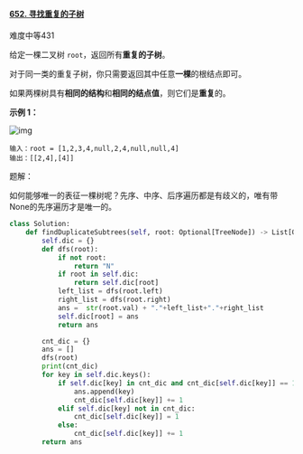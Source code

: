 #### [652. 寻找重复的子树](https://leetcode.cn/problems/find-duplicate-subtrees/)

难度中等431

给定一棵二叉树 `root`，返回所有**重复的子树**。

对于同一类的重复子树，你只需要返回其中任意**一棵**的根结点即可。

如果两棵树具有**相同的结构**和**相同的结点值**，则它们是**重复**的。

 

**示例 1：**

![img](https://assets.leetcode.com/uploads/2020/08/16/e1.jpg)

```
输入：root = [1,2,3,4,null,2,4,null,null,4]
输出：[[2,4],[4]]
```



题解：

如何能够唯一的表征一棵树呢？先序、中序、后序遍历都是有歧义的，唯有带None的先序遍历才是唯一的。

```python
class Solution:
    def findDuplicateSubtrees(self, root: Optional[TreeNode]) -> List[Optional[TreeNode]]:
        self.dic = {}
        def dfs(root):
            if not root:
                return "N"
            if root in self.dic:
                return self.dic[root]
            left_list = dfs(root.left)
            right_list = dfs(root.right)
            ans =  str(root.val) + "."+left_list+"."+right_list
            self.dic[root] = ans
            return ans

        cnt_dic = {}
        ans = []
        dfs(root)
        print(cnt_dic)
        for key in self.dic.keys():
            if self.dic[key] in cnt_dic and cnt_dic[self.dic[key]] == 1:
                ans.append(key)
                cnt_dic[self.dic[key]] += 1
            elif self.dic[key] not in cnt_dic:
                cnt_dic[self.dic[key]] = 1
            else:
                cnt_dic[self.dic[key]] += 1
        return ans
```

